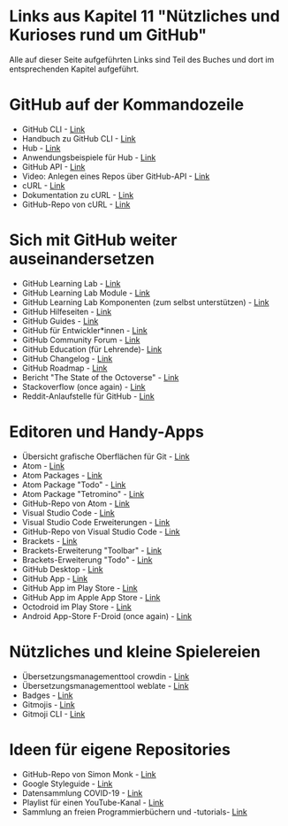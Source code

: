 ---
---
# Links aus Kapitel 11 "Nützliches und Kurioses rund um GitHub"

Alle auf dieser Seite aufgeführten Links sind Teil des Buches und dort im entsprechenden Kapitel aufgeführt.

# GitHub auf der Kommandozeile
* GitHub CLI - [Link](https://cli.github.com/)
* Handbuch zu GitHub CLI - [Link](https://cli.github.com/manual)
* Hub - [Link](https://github.com/github/hub)
* Anwendungsbeispiele für Hub - [Link](https://hub.github.com)
* GitHub API - [Link](https://developer.github.com/v3/)
* Video: Anlegen eines Repos über GitHub-API - [Link](https://www.youtube.com/watch?v=6xmFp4_U9-A)
* cURL - [Link](https://curl.haxx.se/)
* Dokumentation zu cURL - [Link](https://curl.haxx.se/docs/manpage.html)
* GitHub-Repo von cURL - [Link](https://github.com/curl/curl)

# Sich mit GitHub weiter auseinandersetzen
* GitHub Learning Lab - [Link](https://github.com/marketplace/github-learning-lab)
* GitHub Learning Lab Module - [Link](https://lab.github.com/)
* GitHub Learning Lab Komponenten (zum selbst unterstützen) - [Link](https://github.com/github/learning-lab-components)
* GitHub Hilfeseiten - [Link](https://help.github.com/)
* GitHub Guides - [Link](https://guides.github.com/)
* GitHub für Entwickler*innen - [Link](https://developer.github.com/)
* GitHub Community Forum - [Link](https://github.community/)
* GitHub Education (für Lehrende)- [Link](https://education.github.com/)
* GitHub Changelog - [Link](https://github.blog/changelog/)
* GitHub Roadmap - [Link](https://github.com/github/roadmap/projects/1)
* Bericht "The State of the Octoverse" - [Link](https://octoverse.github.com/)
* Stackoverflow (once again) - [Link](https://stackoverflow.com/questions)
* Reddit-Anlaufstelle für GitHub - [Link](https://www.reddit.com/r/github/)

# Editoren und Handy-Apps
* Übersicht grafische Oberflächen für Git - [Link](https://git-scm.com/downloads/guis/)
* Atom - [Link](https://atom.io/)
* Atom Packages - [Link](https://atom.io/packages/)
* Atom Package "Todo" - [Link](https://atom.io/packages/todo-show)
* Atom Package "Tetromino" - [Link](https://atom.io/packages/tetromino)
* GitHub-Repo von Atom - [Link](https://github.com/atom/atom)
* Visual Studio Code - [Link](https://code.visualstudio.com)
* Visual Studio Code Erweiterungen - [Link](https://marketplace.visualstudio.com/VSCode)
* GitHub-Repo von Visual Studio Code - [Link](https://github.com/microsoft/vscode)
* Brackets - [Link](https://brackets.io/)
* Brackets-Erweiterung "Toolbar" - [Link](https://github.com/dnbard/brackets-documents-toolbar)
* Brackets-Erweiterung "Todo" - [Link](https://github.com/mikaeljorhult/brackets-todo)
* GitHub Desktop - [Link](https://desktop.github.com/)
* GitHub App - [Link](https://github.com/mobile)
* GitHub App im Play Store - [Link](https://play.google.com/store/apps/details?id=com.github.android)
* GitHub App im Apple App Store - [Link](https://apps.apple.com/app/github/id1477376905?ls=1)
* Octodroid im Play Store - [Link](https://play.google.com/store/apps/details?id=com.gh4a)
* Android App-Store F-Droid (once again) - [Link](https://f-droid.org/)

# Nützliches und kleine Spielereien
* Übersetzungsmanagementtool crowdin - [Link](https://crowdin.com)
* Übersetzungsmanagementtool weblate - [Link](https://weblate.org/de/)
* Badges - [Link](https://shields.io/)
* Gitmojis - [Link](https://gitmoji.carloscuesta.me/)
* Gitmoji CLI - [Link](https://github.com/carloscuesta/gitmoji-cli)

# Ideen für eigene Repositories
* GitHub-Repo von Simon Monk - [Link](https://github.com/simonmonk)
* Google Styleguide - [Link](https://github.com/google/styleguide)
* Datensammlung COVID-19 - [Link](https://github.com/CSSEGISandData/COVID-19)
* Playlist für einen YouTube-Kanal - [Link](https://github.com/iamshaunjp/oauth-playlist)
* Sammlung an freien Programmierbüchern und -tutorials- [Link](https://github.com/EbookFoundation/free-programming-books)
